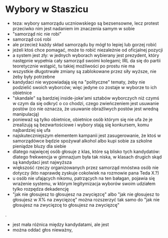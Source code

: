 # Wybory w Staszicu

- teza: wybory samorządu uczniowskiego są bezsensowne, lecz protest przeciwko nim jest nadaniem im znaczenia samym w sobie
- "samorząd nic nie robi"
- samorząd coś robi
- ale przecież każdy skład samorządu by mógł to lepiej lub gorzej robić
- jeżeli ktoś chce pomagać, może to robić niezależnie od oficjalnej pozycji
- a system jest zły: w jednych wyborach wybierany jest prezydent, który następnie wypełnia cały samorząd swoimi kolegami; IRL da się do partii teoretycznie wstąpić, tu takiej możliwości po prostu nie ma
- wszystkie długotrwałe zmiany są zablokowane przez siły wyższe, nie żeby były potrzebne
- kandydaci nie wypowiadają się na "polityczne" tematy, żeby nie podzielić swoich wyborców; więc jedyne co zostaje w wyborze to ich obietnice
- "skandale" są bardziej inside-joke'ami sztabów wyborczych niż czymś w czym da się odkryć o co chodzi, czego zwieńczeniem jest usuwanie postów (co nie oznacza, że usuwanie obraźliwych postów jest wredną manipulacją)
- ponieważ są tylko obietnice, obietnice osób którym się nie ufa że je zrealizują są bezwartościowe i wybory stają się konkursem, komu najbardziej się ufa
- najskuteczniejszym elementem kampanii jest zasugerowanie, że ktoś w samorządówce będzie spożywał alkohol albo kupi sobie za szkolne pieniądze bluzy dla siebie
- dlatego najwięcej osób głosuje z klas, które są blisko tych kandydatów: dlatego frekwencja w gimnazjum była tak niska, w klasach drugich skąd są kandydaci jest najwyższa
- większość rzeczy organizowanych przez samorząd mnóstwa osób nie dotyczy (kto naprawdę zyskuje cokolwiek na rozmowie pana Teda X.?)
- u osób nie ufających nikomu, patrzących na ten bałagan, pojawia się wrażenie systemu, w którym legitymizacja wyborów swoim udziałem tylko rozpędza dekadencję
- "jak nie głosujesz to głosujesz na zwycięzcę" albo "jak nie głosujesz to głosujesz w X% na zwycięzcę" można rozszerzyć tak samo do "jak nie głosujesz na zwycięzcę to głosujesz na zwycięzcę"

.

- jest mała różnica między kandydatami, ale jest
- można oddać głos nieważny,
